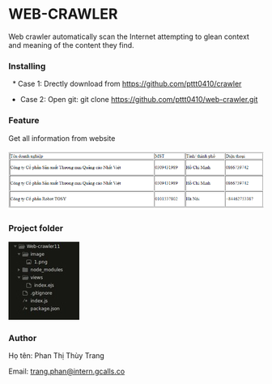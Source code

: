 # WEB-CRAWLER
Web crawler automatically scan the Internet attempting to glean context and meaning of the content they find.

### Installing
  * Case 1: Drectly download from https://github.com/pttt0410/crawler
  * Case 2: Open git: git clone https://github.com/pttt0410/web-crawler.git
  
### Feature
Get all information from website

![](https://github.com/pttt0410/crawler/blob/master/image/1.png) 
### Project folder

![](https://github.com/pttt0410/crawler/blob/master/image/2.jpg)
### Author

Họ tên: Phan Thị Thùy Trang

Email: trang.phan@intern.gcalls.co

